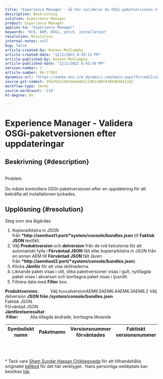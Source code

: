 ```yaml
---
title: "Experience Manager - Så här validerar du OSGi-paketversionen efter uppdateringar"
description: Beskrivning
solution: Experience Manager
product: Experience Manager
applies-to: "Experience Manager"
keywords: "KCS, AEM, OSGi, patch, installation"
resolution: Resolution
internal-notes: null
bug: false
article-created-by: Roxann McGlumphy
article-created-date: "12/2/2022 8:38:13 PM"
article-published-by: Roxann McGlumphy
article-published-date: "12/2/2022 8:45:50 PM"
version-number: 2
article-number: KA-17501
dynamics-url: "https://adobe-ent.crm.dynamics.com/main.aspx?forceUCI=1&pagetype=entityrecord&etn=knowledgearticle&id=6dd1c83c-8172-ed11-9561-6045bd006079"
source-git-commit: 9fbd5b31465de4e0b221961100f4304d82641102
workflow-type: tm+mt
source-wordcount: '218'
ht-degree: 0%

---
```


# Experience Manager - Validera OSGi-paketversionen efter uppdateringar

## Beskrivning {#description}

<br>Problem<br><br>
Du måste kontrollera OSGi-paketversionen efter en uppdatering för att bekräfta att installationen lyckades.


## Upplösning {#resolution}

Steg som ska åtgärdas<br>
1. Kopiera/klistra in JSON från <b>*http://aemhost1:port/*system/console/bundles.json</b> till <b>Faktisk JSON </b>textfält.
2. Välj <b>Produktversion </b>och <b>delversion</b> från de två listrutorna för att automatiskt fylla i <b>Förväntad JSON</b> fält<b> </b>eller kopiera/klistra in JSON från en annan AEM till <b>Förväntad JSON </b>fält (även från <b>*http://aemhost2:port/*system/console/bundles.json</b>).
3. Klicka <b>Jämför</b> för att visa skillnaderna.
4. Liknande paket visas i vitt, olika paketversioner visas i gult, nytillagda paket visas i akvarium och borttagna paket visas i ljusrött.
5. Filtrera data med <b>Filter</b> box.

<b>Produktversion:</b>          Välj huvudversionAEM6.5AEM6.4AEM6.3AEM6.2 Välj delversion
<b>JSON från /system/console/bundles.json</b><br>Faktisk JSON <br>Förväntad JSON 
 <br><b>Jämförelseresultat</b><br> <b>Filter:</b>          Alla tillagda ändrade, borttagna liknande     <br>

| Symboliskt namn | Paketnamn | Versionsnummer förväntades | Faktiskt versionsnummer |
| --- | --- | --- | --- |

<br> 




\* Tack vare [Sham Sundar Hassan Chikkegowda](https://www.linkedin.com/in/sham-sundar-hassan-chikkegowda-6b03a517) för att tillhandahålla originalet [källkod](https://github.com/Schikkeg/schikkeg.github.io/blob/master/tools/coi.html) för det här verktyget.  Hans personliga webbplats kan besökas [här](http://www.aemstuff.com/).
